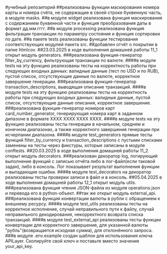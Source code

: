 #учебный репозиторий
##реализованы функции маскирования номера карты и номера счёта,
не содержащие в своей строке буквенную часть, в модуле masks.
##в модуле widget реализована функция маскирования с содержанием буквенной части
и функция преобразования даты в формат дд.мм.гггг.
##в модуле processing реализована функция фильтрации транзакции по параметру состояния
и функция сортировки по дате.
##в пакете tests реализованы функции тестирования соответствующих модулей пакета src.
##добавлен отчёт о покрытии в папке htmlcov.
##23.03.2025 в ходе выполнения домашней работы 11_1 открыт модуль generators.
###реализована функция-генератор filter_by_currency, фильтрующая транзакции по валюте. 
####в модуле tests на эту функцию реализованы тесты на корректность работы при следующих входных данных:
валидные данные (тест по USD и по RUB), пустой список, отсутствующие данные по валюте, корректное завершение генерации.
###реализована функция-генератор transaction_descriptions, выводящая описание транзакций.
####в модуле tests на эту функцию реализованы тесты на корректность работы при следующих входных данных:
валидные данные, пустой список, отсутствующие данные описания, корректное завершение.
###реализована фукнция-генератор номеров карт card_number_generator,
генерирующая номера карт в заданном дипазоне в формате XXXX XXXX XXXX XXXX.
####в модуле tests на эту функцию реализованы тесты генерации в начальном, среднем и конечном диапазонах,
а также корректного завершения генерации при исчерпании диапазона.
####в модуле test_generators прямые тесты функций filter_by_currency и transaction_descriptions
с пустыми списками заменены на тесты через фикстуры, которые записаны в модуле conftests.
##20.03.2025 в ходе выполнения домашней работы 11_2 открыт модуль decorators.
###реализован декоратор log, логирующий выполнение функций с записью отчёта либо в лог-файл(если таковой задан),
либо в консоль. Лог показывает результат выполнения функции и выпадающие ошибки.
####в модуле test_decorators на декоратор реализованы тесты проверки записи в файл и в консоль.
##05.04.2025 в ходе выполнения домашней работы 12_1 открыт модуль utils.
###реализована функция чтения JSON-файла из модуля operations.json и перевода его в python-объект.
##так же открыт модуль external_api.
###реализована функция конвертации валюты в рубли с обращением к внешнему ресурсу.
####в модуле test_utils реализованы тесты на корректное исполнение, случай неправильного пути к файлу,
случай неправильного декодирования, некорректного возврата списка транзакций.
####в модуле test_external_api реализованы тесты функции конвертации для корректного завершения,
для указанной валюты "рубль"(возвращается исходная сумма), для отклонённого запроса.
###в модуле .env.example создан шаблон для использования ключа APILayer. Скопируйте свой ключ
и поставьте вместо значения your_api_key.

